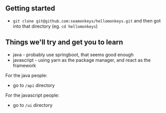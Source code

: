 
## Getting started

* `git clone git@github.com:seamonkeys/hellomonkeys.git` and then got into that directory (eg. `cd hellomonkeys`)


## Things we'll try and get you to learn

* java - probably use springboot, that seems good enough 
* javascript - using yarn as the package manager, and react as the framework


For the java people:
* go to `/api` directory

For the javascript people:
* go to `/ui` directory
